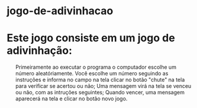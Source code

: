 # jogo-de-adivinhacao

<h1>Este jogo consiste em um jogo de adivinhação: </h1>

<ul>
Primeiramente ao executar o programa o computador escolhe um número aleatóriamente.
Você escolhe um número seguindo as instruções e informa no campo na tela
clicar no botão "chute" na tela para verificar se acertou ou não;
Uma mensagem virá na tela se venceu ou não, com as intruções seguintes;
Quando vencer, uma mensagem aparecerá na tela e clicar no botão novo jogo.
</ul>


